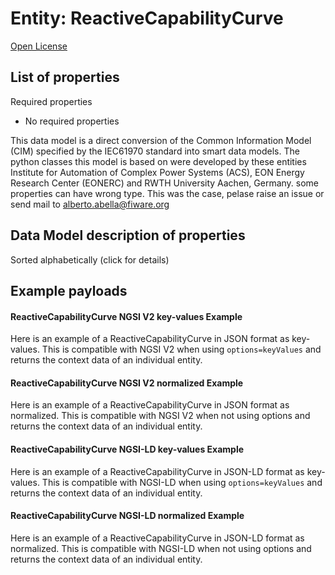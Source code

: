 Entity: ReactiveCapabilityCurve  
===============================  
[Open License](https://github.com/smart-data-models//dataModel.EnergyCIM/blob/master/ReactiveCapabilityCurve/LICENSE.md)  

## List of properties  

Required properties  
- No required properties    
This data model is a direct conversion of the Common Information Model (CIM) specified by the IEC61970 standard into smart data models. The python classes this model is based on were developed by these entities Institute for Automation of Complex Power Systems (ACS), EON Energy Research Center (EONERC) and RWTH University Aachen, Germany. some properties can have wrong type. This was the case, pelase raise an issue or send mail to alberto.abella@fiware.org  
## Data Model description of properties  
Sorted alphabetically (click for details)  
## Example payloads    
#### ReactiveCapabilityCurve NGSI V2 key-values Example    
Here is an example of a ReactiveCapabilityCurve in JSON format as key-values. This is compatible with NGSI V2 when  using `options=keyValues` and returns the context data of an individual entity.  
#### ReactiveCapabilityCurve NGSI V2 normalized Example    
Here is an example of a ReactiveCapabilityCurve in JSON format as normalized. This is compatible with NGSI V2 when not using options and returns the context data of an individual entity.  
#### ReactiveCapabilityCurve NGSI-LD key-values Example    
Here is an example of a ReactiveCapabilityCurve in JSON-LD format as key-values. This is compatible with NGSI-LD when  using `options=keyValues` and returns the context data of an individual entity.  
#### ReactiveCapabilityCurve NGSI-LD normalized Example    
Here is an example of a ReactiveCapabilityCurve in JSON-LD format as normalized. This is compatible with NGSI-LD when not using options and returns the context data of an individual entity.  
